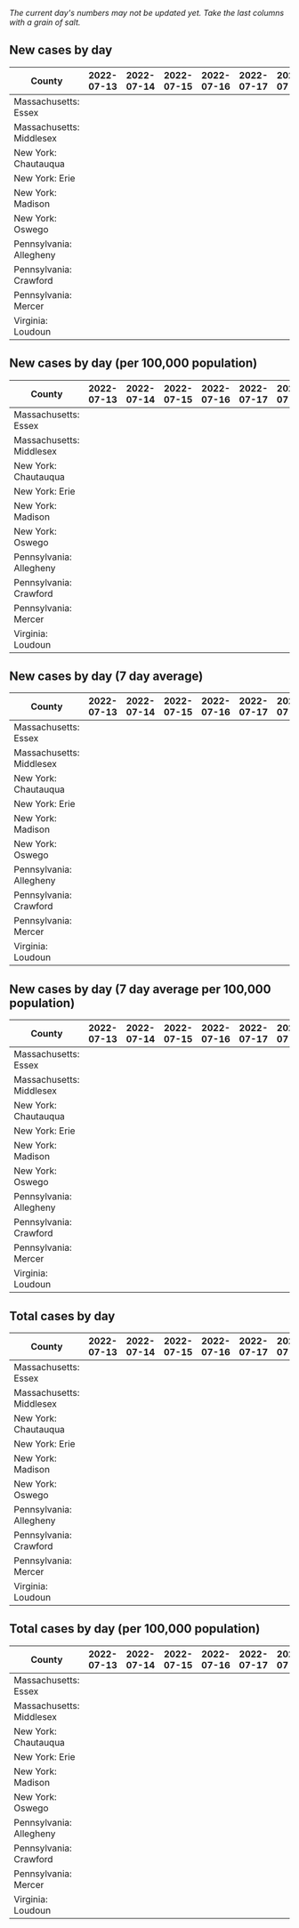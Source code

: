 _The current day's numbers may not be updated yet. Take the last columns with a grain of salt._
## New cases by day

| County | 2022-07-13 | 2022-07-14 | 2022-07-15 | 2022-07-16 | 2022-07-17 | 2022-07-18 | 2022-07-19 |
| --- | --- | --- | --- | --- | --- | --- | --- |
| Massachusetts: Essex |  |  |  |  |  |  |  |
| Massachusetts: Middlesex |  |  |  |  |  |  |  |
| New York: Chautauqua |  |  |  |  |  |  |  |
| New York: Erie |  |  |  |  |  |  |  |
| New York: Madison |  |  |  |  |  |  |  |
| New York: Oswego |  |  |  |  |  |  |  |
| Pennsylvania: Allegheny |  |  |  |  |  |  |  |
| Pennsylvania: Crawford |  |  |  |  |  |  |  |
| Pennsylvania: Mercer |  |  |  |  |  |  |  |
| Virginia: Loudoun |  |  |  |  |  |  |  |

## New cases by day (per 100,000 population)

| County | 2022-07-13 | 2022-07-14 | 2022-07-15 | 2022-07-16 | 2022-07-17 | 2022-07-18 | 2022-07-19 |
| --- | --- | --- | --- | --- | --- | --- | --- |
| Massachusetts: Essex |  |  |  |  |  |  |  |
| Massachusetts: Middlesex |  |  |  |  |  |  |  |
| New York: Chautauqua |  |  |  |  |  |  |  |
| New York: Erie |  |  |  |  |  |  |  |
| New York: Madison |  |  |  |  |  |  |  |
| New York: Oswego |  |  |  |  |  |  |  |
| Pennsylvania: Allegheny |  |  |  |  |  |  |  |
| Pennsylvania: Crawford |  |  |  |  |  |  |  |
| Pennsylvania: Mercer |  |  |  |  |  |  |  |
| Virginia: Loudoun |  |  |  |  |  |  |  |

## New cases by day (7 day average)

| County | 2022-07-13 | 2022-07-14 | 2022-07-15 | 2022-07-16 | 2022-07-17 | 2022-07-18 | 2022-07-19 |
| --- | --- | --- | --- | --- | --- | --- | --- |
| Massachusetts: Essex |  |  |  |  |  |  |  |
| Massachusetts: Middlesex |  |  |  |  |  |  |  |
| New York: Chautauqua |  |  |  |  |  |  |  |
| New York: Erie |  |  |  |  |  |  |  |
| New York: Madison |  |  |  |  |  |  |  |
| New York: Oswego |  |  |  |  |  |  |  |
| Pennsylvania: Allegheny |  |  |  |  |  |  |  |
| Pennsylvania: Crawford |  |  |  |  |  |  |  |
| Pennsylvania: Mercer |  |  |  |  |  |  |  |
| Virginia: Loudoun |  |  |  |  |  |  |  |

## New cases by day (7 day average per 100,000 population)

| County | 2022-07-13 | 2022-07-14 | 2022-07-15 | 2022-07-16 | 2022-07-17 | 2022-07-18 | 2022-07-19 |
| --- | --- | --- | --- | --- | --- | --- | --- |
| Massachusetts: Essex |  |  |  |  |  |  |  |
| Massachusetts: Middlesex |  |  |  |  |  |  |  |
| New York: Chautauqua |  |  |  |  |  |  |  |
| New York: Erie |  |  |  |  |  |  |  |
| New York: Madison |  |  |  |  |  |  |  |
| New York: Oswego |  |  |  |  |  |  |  |
| Pennsylvania: Allegheny |  |  |  |  |  |  |  |
| Pennsylvania: Crawford |  |  |  |  |  |  |  |
| Pennsylvania: Mercer |  |  |  |  |  |  |  |
| Virginia: Loudoun |  |  |  |  |  |  |  |

## Total cases by day

| County | 2022-07-13 | 2022-07-14 | 2022-07-15 | 2022-07-16 | 2022-07-17 | 2022-07-18 | 2022-07-19 |
| --- | --- | --- | --- | --- | --- | --- | --- |
| Massachusetts: Essex |  |  |  |  |  |  | 227255 |
| Massachusetts: Middlesex |  |  |  |  |  |  | 384211 |
| New York: Chautauqua |  |  |  |  |  |  | 26089 |
| New York: Erie |  |  |  |  |  |  | 239971 |
| New York: Madison |  |  |  |  |  |  | 14866 |
| New York: Oswego |  |  |  |  |  |  | 29887 |
| Pennsylvania: Allegheny |  |  |  |  |  |  | 294798 |
| Pennsylvania: Crawford |  |  |  |  |  |  | 21215 |
| Pennsylvania: Mercer |  |  |  |  |  |  | 24745 |
| Virginia: Loudoun |  |  |  |  |  |  | 82448 |

## Total cases by day (per 100,000 population)

| County | 2022-07-13 | 2022-07-14 | 2022-07-15 | 2022-07-16 | 2022-07-17 | 2022-07-18 | 2022-07-19 |
| --- | --- | --- | --- | --- | --- | --- | --- |
| Massachusetts: Essex |  |  |  |  |  |  | 28801.7 |
| Massachusetts: Middlesex |  |  |  |  |  |  | 23838.9 |
| New York: Chautauqua |  |  |  |  |  |  | 20558.2 |
| New York: Erie |  |  |  |  |  |  | 26120.7 |
| New York: Madison |  |  |  |  |  |  | 20955.4 |
| New York: Oswego |  |  |  |  |  |  | 24475.7 |
| Pennsylvania: Allegheny |  |  |  |  |  |  | 24242.4 |
| Pennsylvania: Crawford |  |  |  |  |  |  | 25068.2 |
| Pennsylvania: Mercer |  |  |  |  |  |  | 22613.9 |
| Virginia: Loudoun |  |  |  |  |  |  | 19937.2 |
